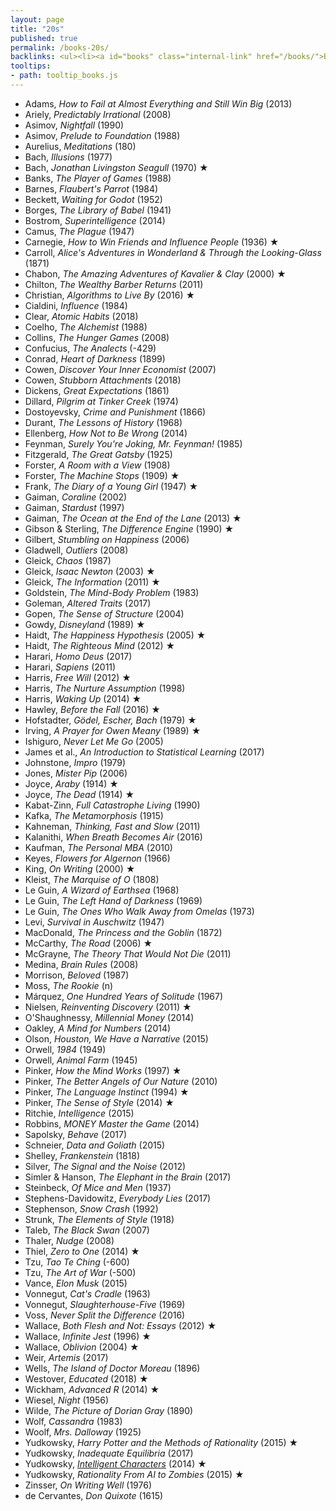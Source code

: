 ```yaml
---
layout: page
title: "20s"
published: true
permalink: /books-20s/
backlinks: <ul><li><a id="books" class="internal-link" href="/books/">Books</a></li></ul>
tooltips: 
- path: tooltip_books.js
---
```


* Adams, *How to Fail at Almost Everything and Still Win Big* (2013)
* Ariely, *Predictably Irrational* (2008)
* Asimov, *Nightfall* (1990)
* Asimov, *Prelude to Foundation* (1988)
* Aurelius, *Meditations* (180)
* Bach, *Illusions* (1977)
* Bach, *Jonathan Livingston Seagull* (1970) ★
* Banks, *The Player of Games* (1988)
* Barnes, *Flaubert's Parrot* (1984)
* Beckett, *Waiting for Godot* (1952)
* Borges, *The Library of Babel* (1941)
* Bostrom, *Superintelligence* (2014)
* Camus, *The Plague* (1947)
* Carnegie, *How to Win Friends and Influence People* (1936) ★
* Carroll, *Alice's Adventures in Wonderland & Through the Looking-Glass* (1871)
* Chabon, *The Amazing Adventures of Kavalier & Clay* (2000) ★
* Chilton, *The Wealthy Barber Returns* (2011)
* Christian, *Algorithms to Live By* (2016) ★
* Cialdini, *Influence* (1984)
* Clear, *Atomic Habits* (2018)
* Coelho, *The Alchemist* (1988)
* Collins, *The Hunger Games* (2008)
* Confucius, *The Analects* (-429)
* Conrad, *Heart of Darkness* (1899)
* Cowen, *Discover Your Inner Economist* (2007)
* Cowen, *Stubborn Attachments* (2018)
* Dickens, *Great Expectations* (1861)
* Dillard, *Pilgrim at Tinker Creek* (1974)
* Dostoyevsky, *Crime and Punishment* (1866)
* Durant, *The Lessons of History* (1968)
* Ellenberg, *How Not to Be Wrong* (2014)
* Feynman, *Surely You're Joking, Mr. Feynman!* (1985)
* Fitzgerald, *The Great Gatsby* (1925)
* Forster, *A Room with a View* (1908)
* Forster, *The Machine Stops* (1909) ★
* Frank, *The Diary of a Young Girl* (1947) ★
* Gaiman, *Coraline* (2002)
* Gaiman, *Stardust* (1997)
* Gaiman, *The Ocean at the End of the Lane* (2013) ★
* Gibson & Sterling, *The Difference Engine* (1990) ★
* Gilbert, *Stumbling on Happiness* (2006)
* Gladwell, *Outliers* (2008)
* Gleick, *Chaos* (1987)
* Gleick, *Isaac Newton* (2003) ★
* Gleick, *The Information* (2011) ★
* Goldstein, *The Mind-Body Problem* (1983)
* Goleman, *Altered Traits* (2017)
* Gopen, *The Sense of Structure* (2004)
* Gowdy, *Disneyland* (1989) ★
* Haidt, *The Happiness Hypothesis* (2005) ★
* Haidt, *The Righteous Mind* (2012) ★
* Harari, *Homo Deus* (2017)
* Harari, *Sapiens* (2011)
* Harris, *Free Will* (2012) ★
* Harris, *The Nurture Assumption* (1998)
* Harris, *Waking Up* (2014) ★
* Hawley, *Before the Fall* (2016) ★
* Hofstadter, *Gödel, Escher, Bach* (1979) ★
* Irving, *A Prayer for Owen Meany* (1989) ★
* Ishiguro, *Never Let Me Go* (2005)
* James et al., *An Introduction to Statistical Learning* (2017)
* Johnstone, *Impro* (1979)
* Jones, *Mister Pip* (2006)
* Joyce, *Araby* (1914) ★
* Joyce, *The Dead* (1914) ★
* Kabat-Zinn, *Full Catastrophe Living* (1990)
* Kafka, *The Metamorphosis* (1915)
* Kahneman, *Thinking, Fast and Slow* (2011)
* Kalanithi, *When Breath Becomes Air* (2016)
* Kaufman, *The Personal MBA* (2010)
* Keyes, *Flowers for Algernon* (1966)
* King, *On Writing* (2000) ★
* Kleist, *The Marquise of O* (1808)
* Le Guin, *A Wizard of Earthsea* (1968)
* Le Guin, *The Left Hand of Darkness* (1969)
* Le Guin, *The Ones Who Walk Away from Omelas* (1973)
* Levi, *Survival in Auschwitz* (1947)
* MacDonald, *The Princess and the Goblin* (1872)
* McCarthy, *The Road* (2006) ★
* McGrayne, *The Theory That Would Not Die* (2011)
* Medina, *Brain Rules* (2008)
* Morrison, *Beloved* (1987)
* Moss, *The Rookie* (n)
* Márquez, *One Hundred Years of Solitude* (1967)
* Nielsen, *Reinventing Discovery* (2011) ★
* O'Shaughnessy, *Millennial Money* (2014)
* Oakley, *A Mind for Numbers* (2014)
* Olson, *Houston, We Have a Narrative* (2015)
* Orwell, *1984* (1949)
* Orwell, *Animal Farm* (1945)
* Pinker, *How the Mind Works* (1997) ★
* Pinker, *The Better Angels of Our Nature* (2010)
* Pinker, *The Language Instinct* (1994) ★
* Pinker, *The Sense of Style* (2014) ★
* Ritchie, *Intelligence* (2015)
* Robbins, *MONEY Master the Game* (2014)
* Sapolsky, *Behave* (2017)
* Schneier, *Data and Goliath* (2015)
* Shelley, *Frankenstein* (1818)
* Silver, *The Signal and the Noise* (2012)
* Simler & Hanson, *The Elephant in the Brain* (2017)
* Steinbeck, *Of Mice and Men* (1937)
* Stephens-Davidowitz, *Everybody Lies* (2017)
* Stephenson, *Snow Crash* (1992)
* Strunk, *The Elements of Style* (1918)
* Taleb, *The Black Swan* (2007)
* Thaler, *Nudge* (2008)
* Thiel, *Zero to One* (2014) ★
* Tzu, *Tao Te Ching* (-600)
* Tzu, *The Art of War* (-500)
* Vance, *Elon Musk* (2015)
* Vonnegut, *Cat's Cradle* (1963)
* Vonnegut, *Slaughterhouse-Five* (1969)
* Voss, *Never Split the Difference* (2016)
* Wallace, *Both Flesh and Not: Essays* (2012) ★
* Wallace, *Infinite Jest* (1996) ★
* Wallace, *Oblivion* (2004) ★
* Weir, *Artemis* (2017)
* Wells, *The Island of Doctor Moreau* (1896)
* Westover, *Educated* (2018) ★
* Wickham, *Advanced R* (2014) ★
* Wiesel, *Night* (1956)
* Wilde, *The Picture of Dorian Gray* (1890)
* Wolf, *Cassandra* (1983)
* Woolf, *Mrs. Dalloway* (1925)
* Yudkowsky, *Harry Potter and the Methods of Rationality* (2015) ★
* Yudkowsky, *Inadequate Equilibria* (2017)
* Yudkowsky, *[Intelligent Characters](https://yudkowsky.tumblr.com/writing)* (2014) ★
* Yudkowsky, *Rationality From AI to Zombies* (2015) ★
* Zinsser, *On Writing Well* (1976)
* de Cervantes, *Don Quixote* (1615)

